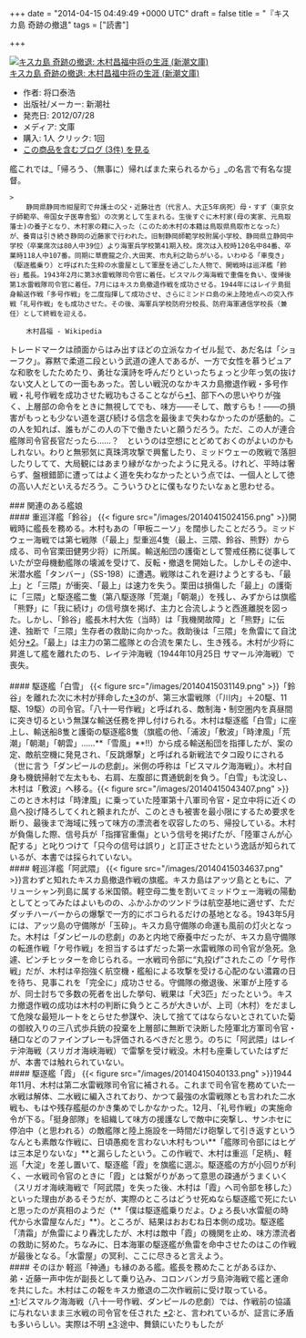 
+++
date = "2014-04-15 04:49:49 +0000 UTC"
draft = false
title = "『キスカ島 奇跡の撤退"
tags = ["読書"]

+++
<div class="hatena-asin-detail"><a href="http://www.amazon.co.jp/exec/obidos/ASIN/4101384118/bestylesnet-22/"><img src="http://ecx.images-amazon.com/images/I/51LFxFQ9xcL._SL160_.jpg" class="hatena-asin-detail-image" alt="キスカ島 奇跡の撤退: 木村昌福中将の生涯 (新潮文庫)" title="キスカ島 奇跡の撤退: 木村昌福中将の生涯 (新潮文庫)"/></a><div class="hatena-asin-detail-info"><a href="http://www.amazon.co.jp/exec/obidos/ASIN/4101384118/bestylesnet-22/">キスカ島 奇跡の撤退: 木村昌福中将の生涯 (新潮文庫)</a><ul><li><span class="hatena-asin-detail-label">作者:</span> 将口泰浩</li><li><span class="hatena-asin-detail-label">出版社/メーカー:</span> 新潮社</li><li><span class="hatena-asin-detail-label">発売日:</span> 2012/07/28</li><li><span class="hatena-asin-detail-label">メディア:</span> 文庫</li><li><span class="hatena-asin-detail-label">購入</span>: 1人 <span class="hatena-asin-detail-label">クリック</span>: 1回</li><li><a href="http://d.hatena.ne.jp/asin/4101384118/bestylesnet-22" target="_blank">この商品を含むブログ (3件) を見る</a></li></ul></div><div class="hatena-asin-detail-foot"></div></div>艦これでは_「帰ろう、（無事に）帰ればまた来られるから」_の名言で有名な提督。

    >
        静岡県静岡市紺屋町で弁護士の父・近藤壮吉（代言人、大正5年病死）母・すず（東京女子師範卒、帝国女子医専舎監）の次男として生まれる。生後すぐに木村家(母の実家、元鳥取藩士)の養子となり、木村家の籍に入った（このため木村の本籍は鳥取県鳥取市となった）が、養育は引き続き静岡の近藤家で行われた。旧制静岡師範学校附属小学校、静岡県立静岡中学校（卒業席次は80人中39位）より海軍兵学校第41期入校。席次は入校時120名中84番、卒業時118人中107番。同期に草鹿龍之介､大田実、市丸利之助らがいる。いわゆる「車曳き」（駆逐艦乗り）と呼ばれた生粋の水雷屋として軍歴を過ごした人物で、開戦時は巡洋艦「鈴谷」艦長。1943年2月に第3水雷戦隊司令官に着任。ビスマルク海海戦で重傷を負い、復帰後第1水雷戦隊司令官に着任。7月にはキスカ島撤退作戦を成功させる。1944年にはレイテ島挺身輸送作戦「多号作戦」を二度指揮して成功させ、さらにミンドロ島の米上陸地点への突入作戦「礼号作戦」をも成功させた。その後、海軍兵学校防府分校長、防府海軍通信学校長（兼任）として終戦を迎える。

        木村昌福 - Wikipedia
    
トレードマークは顔面からはみ出すほどの立派なカイゼル髭で、あだ名は「ショーフク」。寡黙で柔道二段という武道の達人であるが、一方で女性を慕うピュアな和歌をしたためたり、勇壮な漢詩を呼んだりといったちょっと少年っ気の抜けない文人としての一面もあった。苦しい戦況のなかキスカ島撤退作戦・多号作戦・礼号作戦を成功させた戦功もさることながら<a href="#f1" name="fn1" title="ビスマルク海海戦（八十一号作戦、ダンピールの悲劇）では、作戦前の協議に与れないまま三水戦の司令官を任された">*1</a>、部下への思いやりが強く、上層部の命令をときに無視してでも、味方――そして、敵すらも！――の損害がもっとも少ない道を選び続ける信念を最後まで失わなかったのが感動的。この人を知れば、誰もがこの人の下で働きたいと願うだろう。ただ、この人が連合艦隊司令官長官だったら……？　というのは空想にとどめておくのがよいのかもしれない。わりと無邪気に真珠湾攻撃で興奮したり、ミッドウェーの敗戦で落胆したりしてて、大局観にはあまり縁がなかったように見える。けれど、平時は奢らず、盤根錯節に遭ってはよく道を失わなかったという点では、一個人として徳の高い人だといえるだろう。こういうひとに僕もなりたいなぁと思わせる。

<div class="section">
    ### 関連のある艦娘
    
<div class="section">
    #### 重巡洋艦「鈴谷」
    {{< figure src="/images/20140415024156.png"  >}}開戦時に艦長を務める。木村もあの「甲板ニーソ」を闊歩したことだろう。ミッドウェー海戦では第七戦隊（「最上」型重巡4隻（最上、三隈、鈴谷、熊野）から成る、司令官栗田健男少将）に所属。輸送船団の護衛として警戒任務に従事していたが空母機動艦隊の壊滅を受けて、反転・撤退を開始した。しかしその途中、米潜水艦「タンバー」（SS-198）に遭遇。戦隊はこれを避けようとするも、「最上」と「三隈」が衝突、「最上」は速力を失う。栗田は損傷した「最上」の護衛に「三隈」と駆逐艦二隻（第八駆逐隊「荒潮」「朝潮」）を残し、みずからは旗艦「熊野」に「我に続け」の信号旗を掲げ、主力と合流しようと西進離脱を図った。しかし、「鈴谷」艦長木村大佐（当時）は「我機関故障」と「熊野」に伝達、独断で「三隈」生存者の救助に向かった。救助後は「三隈」を魚雷にて自沈処分<a href="#f2" name="fn2" title="と、言われているが、証言に矛盾も多いらしい。実際は不明">*2</a>。「最上」は主力の第二艦隊との合流を果たし、生き残る。木村が少将に昇進して艦を離れたのち、レイテ沖海戦（1944年10月25日 サマール沖海戦）で喪失。<br/>
<br/>


</div>
<div class="section">
    #### 駆逐艦「白雪」
    {{< figure src="/images/20140415031149.png"  >}}「鈴谷」を離れた次に木村が拝命した<a href="#f3" name="fn3" title="途中、舞鎮にいたりもしたが">*3</a>のが、第三水雷戦隊（「川内」＋20駆、11駆、19駆）の司令官。「八十一号作戦」と呼ばれる、敵制海・制空圏内を真昼間に突き切るという無謀な輸送任務を押し付けられる。木村は駆逐艦「白雪」に座上し、輸送船8隻と護衛の駆逐艦8隻（旗艦の他、「浦波」「敷波」「時津風」「荒潮」「朝潮」「朝雲」……**「雪風」**!!）から成る輸送船団を指揮したが、案の定、敵航空機に発見され、「反跳爆撃」と呼ばれる新戦法でタコ殴りにされる（世に言う「ダンピールの悲劇」。米側の呼称は「ビスマルク海海戦」）。木村自身も機銃掃射で左太もも、右肩、左腹部に貫通銃創を負う。「白雪」も沈没し、木村は「敷波」へ移る。{{< figure src="/images/20140415043407.png"  >}}このとき木村は「時津風」に乗っていた陸軍第十八軍司令官・足立中将に近くの島へ投げ降ろしてくれと頼まれたが、このときも被害を最小限にするため要求を断り、最後まで海域に残って味方の漂流者を収容したのち、帰投している。木村が負傷した際、信号兵が「指揮官重傷」という信号を掲げたが、「陸軍さんが心配する」と叱りつけて「只今の信号は誤り」と訂正させたという逸話が知られているが、本書では採られていない。

</div>
<div class="section">
    #### 軽巡洋艦「阿武隈」
    {{< figure src="/images/20140415034637.png"  >}}言わずと知れたキスカ島撤退作戦の旗艦。キスカ島はアッツ島とともに、アリューシャン列島に属する米国領。軽空母二隻を割いてミッドウェー海戦の陽動としてとってみたはよいものの、ふかふかのツンドラは航空基地に適せず、ただダッチハーバーからの爆撃で一方的にボコられるだけの基地となる。1943年5月には、アッツ島の守備隊が「玉砕」。キスカ島守備隊の命運も風前の灯火となった。木村は「ダンピールの悲劇」のあと内地で療養中だったが、キスカ島守備隊の転進作戦「ケ号作戦」を担当するはずだった第一水雷戦隊の司令官が急死。急遽、ピンチヒッターを命じられる。一水戦司令部に“丸投げ”されたこの「ケ号作戦」だが、木村は辛抱強く航空機・艦船による攻撃を受ける心配のない濃霧の日を待ち、見事これを「完全に」成功させる。守備隊の撤退後、米軍が上陸するが、同士討ちで多数の死者を出した挙句、戦果は「犬3匹」だったという。キスカ撤退作戦の成功は木村の判断に負うところが大きいが、上司（木村）をだまして危険な最短ルートをとらせた参謀や、決して捨ててはならないとされていた菊の御紋入りの三八式歩兵銃の投棄を上層部に無断で決断した陸軍北方軍司令官・樋口などのファインプレーも評価されるべきだと思う。のちに「阿武隈」はレイテ沖海戦（スリガオ海峡海戦）で雷撃を受け戦没。木村も座乗していたはずだが、本書では触れられていない。

</div>
<div class="section">
    #### 駆逐艦「霞」
    {{< figure src="/images/20140415040133.png"  >}}1944年11月、木村は第二水雷戦隊司令官に補される。これまで司令官を務めていた一水戦は解体、二水戦に編入されており、かつて最強の水雷戦隊とも言われた二水戦も、もはや残存艦艇のかき集めでしかなかった。12月、「礼号作戦」の実施命令が下る。「挺身部隊」を組織して味方の援護なしで敵中に突撃し、サンホセに停泊中（と思われる）の敵艦隊と陸上施設を一時間だけ砲撃して引き返すというなんとも素敵な作戦に、日頃愚痴を言わない木村もつい**「艦隊司令部にはヒゲは三本足りないな」**と漏らしたという。この作戦で、木村は重巡「足柄」、軽巡「大淀」を差し置いて、駆逐艦「霞」を旗艦に選ぶ。駆逐艦の方が小回りが利く、一水戦司令官のときに「霞」とは繋がりがあって意思の疎通がうまくいく（スリガオ海峡海戦で「阿武隈」を失った後、木村は「霞」へ司令部を移した）といった理由があるそうだが、実際のところはどうせ死ぬなら駆逐艦で死にたいと思ったのが真相のようだ（**「僕は駆逐艦乗りだよ。ひょろ長い水雷艇の時代から水雷屋なんだ」**）。ところが、結果はおおむね日本側の成功。駆逐艦「清霜」が魚雷により轟沈したが、木村は敵中「霞」の機関を止め、味方漂流者の救助に努めた。ちなみに、日本海軍の駆逐艦が魚雷を命中させたのはこの作戦が最後となる。「水雷屋」の冥利、ここに尽きると言えよう。

</div>
<div class="section">
    #### そのほか
    軽巡「神通」も縁のある艦。艦長を務めたことがあるほか、弟・近藤一声中佐が副長として乗り込み、コロンバンガラ島沖海戦で艦と運命を共にした。木村はこの報をキスカ撤退の二次作戦前に受け取っている。

</div>
</div><div class="footnote">
<a href="#fn1" name="f1" class="footnote-number">*1</a><span class="footnote-delimiter">:</span><span class="footnote-text">ビスマルク海海戦（八十一号作戦、ダンピールの悲劇）では、作戦前の協議に与れないまま三水戦の司令官を任された</span>
<a href="#fn2" name="f2" class="footnote-number">*2</a><span class="footnote-delimiter">:</span><span class="footnote-text">と、言われているが、証言に矛盾も多いらしい。実際は不明</span>
<a href="#fn3" name="f3" class="footnote-number">*3</a><span class="footnote-delimiter">:</span><span class="footnote-text">途中、舞鎮にいたりもしたが</span>
</div>

